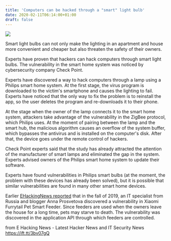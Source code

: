 ```yaml
---
title: 'Computers can be hacked through a "smart" light bulb'
date: 2020-02-11T06:14:00+01:00
draft: false
---
```


[![](https://1.bp.blogspot.com/-0YGUpszD_0o/XkIs53l0kkI/AAAAAAAABkA/8OgI7Ppgv9ckZxyLRQLSiic0f3VDmnrXQCLcBGAsYHQ/s640/smart-home.jpg)](https://1.bp.blogspot.com/-0YGUpszD_0o/XkIs53l0kkI/AAAAAAAABkA/8OgI7Ppgv9ckZxyLRQLSiic0f3VDmnrXQCLcBGAsYHQ/s1600/smart-home.jpg)

  
Smart light bulbs can not only make the lighting in an apartment and house more convenient and cheaper but also threaten the safety of their owners.  
  
Experts have proven that hackers can hack computers through smart light bulbs. The vulnerability in the smart home system was noticed by cybersecurity company Check Point.  
  
Experts have discovered a way to hack computers through a lamp using a Philips smart home system. At the first stage, the virus program is downloaded to the victim's smartphone and causes the lighting to fail. Experts have noticed that the only way to fix the problem is to reinstall the app, so the user deletes the program and re-downloads it to their phone.  
  
At the stage when the owner of the lamp connects it to the smart home system, attackers take advantage of the vulnerability in the ZigBee protocol, which Philips uses. At the moment of pairing between the lamp and the smart hub, the malicious algorithm causes an overflow of the system buffer, which bypasses the antivirus and is installed on the computer's disk. After that, the device goes under the remote control of hackers.  
  
Check Point experts said that the study has already attracted the attention of the manufacturer of smart lamps and eliminated the gap in the system. Experts advised owners of the Philips smart home system to update their software.  
  
Experts have found vulnerabilities in Philips smart bulbs (at the moment, the problem with these devices has already been solved), but it is possible that similar vulnerabilities are found in many other smart home devices.  
  
Earlier [EHackingNews reported](https://www.ehackingnews.com/2019/10/vulnerability-has-been-found-in-xiaomi.html) that in the fall of 2019, an IT specialist from Russia and blogger Anna Prosvetova discovered a vulnerability in Xiaomi Furrytail Pet Smart Feeder. Since feeders are used when the owners leave the house for a long time, pets may starve to death. The vulnerability was discovered in the application API through which feeders are controlled.

  
  
from E Hacking News - Latest Hacker News and IT Security News https://ift.tt/3bv07gQ